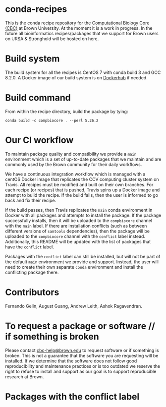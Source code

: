 # conda-recipes

This is the conda recipe repository for the [Computational Biology Core (CBC)](http://brown.edu/cis/data-science/compbiocore/index.html) at Brown University. At the moment it is a work in progress. In the future all bioinformatics recipes/packages that we support for Brown users on URSA & Stronghold will be hosted on here.

# Build system

The build system for all the recipes is CentOS 7 with conda build 3 and GCC 8.2.0. A Docker image of our build system is on [Dockerhub](https://hub.docker.com/r/compbiocore/dockerfiles/) if needed.

# Build command

From within the recipe directory, build the package by tying:

```
conda build -c compbiocore . --perl 5.26.2
```

# Our CI workflow

To maintain package quality and compatibility we provide a `main` environment which is a set of up-to-date packages that we maintain and are commonly used by the Brown community for their daily workflows.

We have a continuous integration workflow which is managed with a centOS Docker image that replicates the CCV computing cluster system on Travis. All recipes must be modified and built on their own branches. For each recipe (or recipes) that is pushed, Travis spins up a Docker image and attempt to build the recipe. If the build fails, then the user is informed to go back and fix their recipe.

If the build passes, then Travis replicates the `main` conda environment in Docker with all packages and attempts to install the package. If the package successfully installs, then it will be uploaded to the `compbiocore` channel with the `main` label. If there are installation conflicts (such as between different versions of `samtools` dependencies), then the package will be uploaded to the `compbiocore` channel with the `conflict` label instead. Additionally, this README will be updated with the list of packages that have the `conflict` label.

Packages with the `conflict` label can still be installed, but will not be part of the default `main` environment we provide and support. Instead, the user will need to create their own separate `conda` environment and install the conflicting package there.

# Contributors

Fernando Gelin, August Guang, Andrew Leith, Ashok Ragavendran.

# To request a package or software // if something is broken

Please contact cbc-help@brown.edu to request software or if something is broken. This is not a guarantee that the software you are requesting will be installed. If we determine that the software does not follow good reproducibility and maintenance practices or is too outdated we reserve the right to refuse to install and support as our goal is to support reproducible research at Brown.

# Packages with the conflict label

